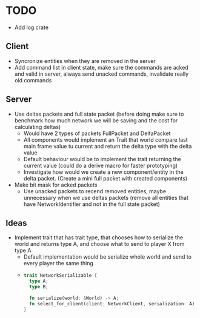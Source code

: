 # TODO
- Add log crate

## Client
- Syncronize entities when they are removed in the server
- Add command list in client state, make sure the commands are acked and valid in server, always send unacked commands, invalidate really old commands

## Server
- Use deltas packets and full state packet (before doing make sure to benchmark how much network we will be saving and the cost for calculating deltas)
  - Would have 2 types of packets FullPacket and DeltaPacket
  - All components would implement an Trait that world compare last main frame value tu current and return the delta type with the delta value
  - Default behaviour would be to implement the trait returning the current value (could do a derive macro for faster prototyping)
  - Investigate how would we create a new component/entity in the delta packet. (Create a mini full packet with created components)
- Make bit mask for acked packets
  - Use unacked packets to recend removed entities, maybe unnecessary when we use deltas packets (remove all entities that have NetworkIdentifier and not in the full state packet)

## Ideas
  - Implement trait that has trait type, that chooses how to serialize the world and returns type A, and choose what to send to player X from type A
    - Default implementation would be serialize whole world and send to every player the same thing
    - ```rust
      trait NetworkSerializable {
        type A;
        type B;
        
        fn serialize(world: &World) -> A;
        fn select_for_client(client: NetworkClient, serialization: A) -> B;
      }
      ```
